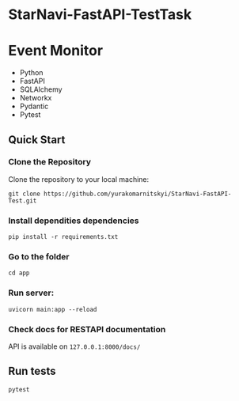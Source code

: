 # StarNavi-FastAPI-TestTask
# Event Monitor
- Python
- FastAPI
- SQLAlchemy 
- Networkx
- Pydantic
- Pytest 

## Quick Start

### Clone the Repository

Clone the repository to your local machine:

```
git clone https://github.com/yurakomarnitskyi/StarNavi-FastAPI-Test.git
```

### Install dependities dependencies

`pip install -r requirements.txt`

### Go to the folder

`cd app`

### Run server:
`uvicorn main:app --reload`

### Check docs for RESTAPI documentation
API is available on `127.0.0.1:8000/docs/`

## Run tests

`pytest`